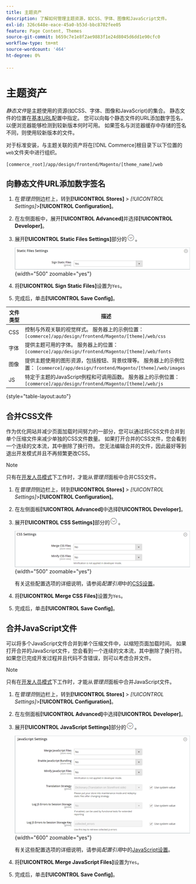 ```yaml
---
title: 主题资产
description: 了解如何管理主题资源，如CSS、字体、图像和JavaScript文件。
exl-id: 326c648e-eace-45a0-b53d-bbc8702fee05
feature: Page Content, Themes
source-git-commit: b659c7e1e8f2ae9883f1e24d8045d6dd1e90cfc0
workflow-type: tm+mt
source-wordcount: '464'
ht-degree: 0%

---
```


# 主题资产

_静态文件_&#x200B;是主题使用的资源(如CSS、字体、图像和JavaScript)的集合。 静态文件的位置在[基本URL](../stores-purchase/store-urls.md)配置中指定。 您可以向每个静态文件的URL添加数字签名，以便浏览器能够检测到较新版本何时可用。 如果签名与浏览器缓存中存储的签名不同，则使用较新版本的文件。

对于标准安装，与主题关联的资产将在[!DNL Commerce]根目录下以下位置的`web`文件夹中进行组织。

`[commerce_root]/app/design/frontend/Magento/[theme_name]/web`

## 向静态文件URL添加数字签名

1. 在&#x200B;_管理员_&#x200B;侧边栏上，转到&#x200B;**[!UICONTROL Stores]** > _[!UICONTROL Settings]_>**[!UICONTROL Configuration]**。

1. 在左侧面板中，展开&#x200B;**[!UICONTROL Advanced]**&#x200B;并选择&#x200B;**[!UICONTROL Developer]**。

1. 展开&#x200B;**[!UICONTROL Static Files Settings]**&#x200B;部分的![扩展选择器](../assets/icon-display-expand.png)。

   ![静态文件设置](./assets/developer-static-files-settings.png){width="500" zoomable="yes"}

1. 将&#x200B;**[!UICONTROL Sign Static Files]**&#x200B;设置为`Yes`。

1. 完成后，单击&#x200B;**[!UICONTROL Save Config]**。

| 文件类型 | 描述 |
|--- |--- |
| CSS | 控制与外观关联的视觉样式。 服务器上的示例位置： `[commerce]/app/design/frontend/Magento/[theme]/web/css` |
| 字体 | 提供主题可用的字体。 服务器上的位置： `[commerce]/app/design/frontend/Magento/[theme]/web/fonts` |
| 图像 | 提供主题使用的图形资源，包括按钮、背景纹理等。 服务器上的示例位置： `[commerce]/app/design/frontend/Magento/[theme]/web/images` |
| JS | 特定于主题的JavaScript例程和可调用函数。 服务器上的示例位置： `[commerce]/app/design/frontend/Magento/[theme]/web/js` |

{style="table-layout:auto"}

## 合并CSS文件

作为优化网站并减少页面加载时间努力的一部分，您可以通过将CSS文件合并到单个压缩文件来减少单独的CSS文件数量。 如果打开合并的CSS文件，您会看到一个连续的文本流，其中删除了换行符。 您无法编辑合并的文件，因此最好等到退出开发模式并且不再频繁更改CSS。

>[!NOTE]
>
>只有在[开发人员模式](../systems/developer-tools.md#operation-modes)下工作时，才能从&#x200B;_管理员_&#x200B;面板中合并CSS文件。

1. 在&#x200B;_管理员_&#x200B;侧边栏上，转到&#x200B;**[!UICONTROL Stores]** > _[!UICONTROL Settings]_>**[!UICONTROL Configuration]**。

1. 在左侧面板&#x200B;**[!UICONTROL Advanced]**&#x200B;中选择&#x200B;**[!UICONTROL Developer]**。

1. 展开&#x200B;**[!UICONTROL CSS Settings]**&#x200B;部分的![扩展选择器](../assets/icon-display-expand.png)。

   ![CSS设置](./assets/developer-css-settings.png){width="500" zoomable="yes"}

   有关这些配置选项的详细说明，请参阅&#x200B;_配置引用_&#x200B;中的[CSS设置](../configuration-reference/advanced/developer.md#css-settings)。

1. 将&#x200B;**[!UICONTROL Merge CSS Files]**&#x200B;设置为`Yes`。

1. 完成后，单击&#x200B;**[!UICONTROL Save Config]**。

## 合并JavaScript文件

可以将多个JavaScript文件合并到单个压缩文件中，以缩短页面加载时间。 如果打开合并的JavaScript文件，您会看到一个连续的文本流，其中删除了换行符。 如果您已完成开发过程并且代码不含错误，则可以考虑合并文件。

>[!NOTE]
>
>只有在[开发人员模式](../systems/developer-tools.md#operation-modes)下工作时，才能从&#x200B;_管理员_&#x200B;面板中合并JavaScript文件。

1. 在&#x200B;_管理员_&#x200B;侧边栏上，转到&#x200B;**[!UICONTROL Stores]** > _[!UICONTROL Settings]_>**[!UICONTROL Configuration]**。

1. 在左侧面板&#x200B;**[!UICONTROL Advanced]**&#x200B;中选择&#x200B;**[!UICONTROL Developer]**。

1. 展开&#x200B;**[!UICONTROL JavaScript Settings]**&#x200B;部分的![扩展选择器](../assets/icon-display-expand.png)。

   ![JavaScript设置](./assets/developer-javascript-settings.png){width="600" zoomable="yes"}

   有关这些配置选项的详细说明，请参阅&#x200B;_配置引用_&#x200B;中的[JavaScript设置](../configuration-reference/advanced/developer.md#javascript-settings)。

1. 将&#x200B;**[!UICONTROL Merge JavaScript Files]**&#x200B;设置为`Yes`。

1. 完成后，单击&#x200B;**[!UICONTROL Save Config]**。
